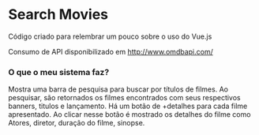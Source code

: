 # Search Movies

Código criado para relembrar um pouco sobre o uso do Vue.js

Consumo de API disponibilizado em http://www.omdbapi.com/

### O que o meu sistema faz?

Mostra uma barra de pesquisa para buscar por títulos de filmes.
Ao pesquisar, são retornados os filmes encontrados com seus respectivos banners, titulos e lançamento.
Há um botão de +detalhes para cada filme apresentado.
Ao clicar nesse botão é mostrado os detalhes do filme como Atores, diretor, duração do filme, sinopse.


